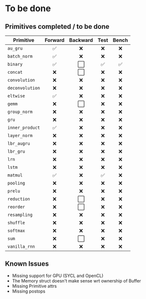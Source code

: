 # To be done

## Primitives completed / to be done

| Primitive         | Forward | Backward | Test | Bench |
| ------------------ | :------: | :------: | :--: | :---: |
| `au_gru`          |    ✅    |    ❌    |  ❌  |  ❌   |
| `batch_norm`      |    ✅    |    ❌    |  ❌  |  ❌   |
| `binary`          |    ✅    |    ⬜    |  ✅  |  ✅   |
| `concat`          |    ❌    |    ⬜    |  ❌  |  ❌   | 
| `convolution`     |    ❌    |    ❌    |  ❌  |  ❌   |
| `deconvolution`   |    ❌    |    ❌    |  ❌  |  ❌   |
| `eltwise`         |    ✅    |    ❌    |  ❌  |  ❌   |
| `gemm`            |    ❌    |    ⬜    |  ❌  |  ❌   | 
| `group_norm`      |    ❌    |    ❌    |  ❌  |  ❌   |
| `gru`             |    ❌    |    ❌    |  ❌  |  ❌   |
| `inner_product`   |    ✅    |    ❌    |  ❌  |  ❌   |
| `layer_norm`      |    ❌    |    ❌    |  ❌  |  ❌   |
| `lbr_augru`       |    ❌    |    ❌    |  ❌  |  ❌   | 
| `lbr_gru`         |    ❌    |    ❌    |  ❌  |  ❌   | 
| `lrn`             |    ❌    |    ❌    |  ❌  |  ❌   |
| `lstm`            |    ❌    |    ❌    |  ❌  |  ❌   |
| `matmul`          |    ✅    |    ❌    |  ✅  |  ❌   |
| `pooling`         |    ❌    |    ❌    |  ❌  |  ❌   |
| `prelu`           |    ❌    |    ❌    |  ❌  |  ❌   |
| `reduction`       |    ❌    |    ⬜    |  ❌  |  ❌   | 
| `reorder`         |    ❌    |    ⬜    |  ❌  |  ❌   | 
| `resampling`      |    ❌    |    ❌    |  ❌  |  ❌   |
| `shuffle`         |    ❌    |    ❌    |  ❌  |  ❌   |
| `softmax`         |    ❌    |    ❌    |  ❌  |  ❌   |
| `sum`             |    ❌    |    ⬜    |  ❌  |  ❌   | 
| `vanilla_rnn`     |    ❌    |    ❌    |  ❌  |  ❌   |

## Known Issues

- Missing support for GPU (SYCL and OpenCL)
- The Memory struct doesn't make sense wrt ownership of Buffer
- Missing Primitive attrs
- Missing postops
